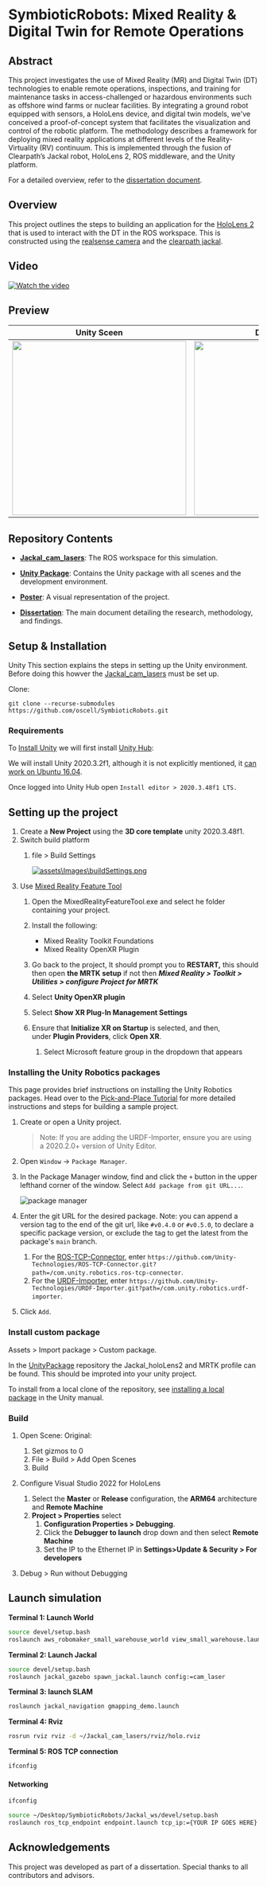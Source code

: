 
# SymbioticRobots: Mixed Reality & Digital Twin for Remote Operations
## Abstract

This project investigates the use of Mixed Reality (MR) and Digital Twin (DT) technologies to enable remote operations, inspections, and training for maintenance tasks in access-challenged or hazardous environments such as offshore wind farms or nuclear facilities. By integrating a ground robot equipped with sensors, a HoloLens device, and digital twin models, we've conceived a proof-of-concept system that facilitates the visualization and control of the robotic platform. The methodology describes a framework for deploying mixed reality applications at different levels of the Reality-Virtuality (RV) continuum. This is implemented through the fusion of Clearpath’s Jackal robot, HoloLens 2, ROS middleware, and the Unity platform. 

For a detailed overview, refer to the [dissertation document](https://github.com/oscell/SymbioticRobots/blob/main/Diss/MSc_HoloLens_Jackal_2391076.pdf).

## Overview

This project outlines the steps to building an application for the [HoloLens 2](https://learn.microsoft.com/en-us/hololens/hololens-commercial-features) that is used to interact with the DT in the ROS workspace. This is constructed using the [realsense camera](https://github.com/IntelRealSense/realsense-ros/tree/ros1-legacy) and the [clearpath jackal](https://www.clearpathrobotics.com/assets/guides/kinetic/jackal/navigation.html).

## Video
[![Watch the video](https://github.com/oscell/SymbioticRobots/blob/main/assets/Images/UI/UI%20in%20environment.png)]([https://youtu.be/OVepy4K4ag0](https://www.youtube.com/watch?v=wfG_v4nsM7Y))

## Preview
| Unity Sceen | Development |
|:-:|:-:|
| <img src="assets/Images/Unity/Unity_scene_lag.png" width="350"> | <img src="assets/Images/Unity/UnityEnvironment.png" width="350"> |



## Repository Contents

- **[Jackal_cam_lasers](https://github.com/oscell/Jackal_cam_lasers)**: The ROS workspace for this simulation. 

- **[Unity Package](https://github.com/oscell/SymbioticRobots/tree/main/UnityPackage)**: Contains the Unity package with all scenes and the development environment.

- **[Poster](https://github.com/oscell/SymbioticRobots/blob/main/Diss/Poster.pdf)**: A visual representation of the project.

- **[Dissertation](https://github.com/oscell/SymbioticRobots/blob/main/Diss/MSc_HoloLens_Jackal_2391076.pdf)**: The main document detailing the research, methodology, and findings.

## Setup & Installation
Unity This section explains the steps in setting up the Unity environment. Before doing this howver the [Jackal_cam_lasers](https://github.com/oscell/Jackal_cam_lasers) must be set up.

Clone:
```
git clone --recurse-submodules https://github.com/oscell/SymbioticRobots.git
```

### Requirements

To [Install Unity](https://unity.com/download) we will first install [Unity Hub](https://docs.unity3d.com/hub/manual/InstallHub.html#install-hub-linux):


We will install Unity 2020.3.2f1, although it is not explicitly mentioned, it [can work on Ubuntu 16.04](https://docs.unity3d.com/2020.1/Documentation/Manual/system-requirements.html).

Once logged into Unity Hub open `Install editor > 2020.3.48f1 LTS.`

## Setting up the project
1. Create a **New Project** using the **3D core template** unity 2020.3.48f1.
2. Switch build platform
    1. file > Build Settings
        
        [![assets\Images\buildSettings.png](https://github.com/oscell/SymbioticRobots/blob/main/assets/Images/buildSettings.png)](https://github.com/oscell/SymbioticRobots/blob/main/assets/Images/buildSettings.png)
3. Use [Mixed Reality Feature Tool](https://www.microsoft.com/en-us/download/details.aspx?id=102778)
    1. Open the MixedRealityFeatureTool.exe and select he folder containing your project.

    2. Install the following:
        - Mixed Reality Toolkit Foundations
        - Mixed Reality OpenXR Plugin
    3. Go back to the project, It should prompt you to **RESTART,** this should then open **the MRTK setup** if not then ***Mixed Reality > Toolkit > Utilities > configure Project for MRTK***
    4. Select **Unity OpenXR plugin**
    5. Select **Show XR Plug-In Management Settings**
    6. Ensure that **Initialize XR on Startup** is selected, and then, under **Plugin Providers**, click **Open XR**.
        1. Select Microsoft feature group in the dropdown that appears


### Installing the Unity Robotics packages

This page provides brief instructions on installing the Unity Robotics packages. Head over to the [Pick-and-Place Tutorial](https://github.com/Unity-Technologies/Unity-Robotics-Hub/blob/main/tutorials/pick_and_place/README.md) for more detailed instructions and steps for building a sample project.

1. Create or open a Unity project.
    
    > Note: If you are adding the URDF-Importer, ensure you are using a 2020.2.0+ version of Unity Editor.
    > 
2. Open `Window` -> `Package Manager`.
3. In the Package Manager window, find and click the `+` button in the upper lefthand corner of the window. Select `Add package from git URL...`.
    
    ![package manager](https://github.com/Unity-Technologies/Unity-Robotics-Hub/raw/main/images/packman.png)
    
4. Enter the git URL for the desired package. Note: you can append a version tag to the end of the git url, like `#v0.4.0` or `#v0.5.0`, to declare a specific package version, or exclude the tag to get the latest from the package's `main` branch.
    1. For the [ROS-TCP-Connector](https://github.com/Unity-Technologies/ROS-TCP-Connector), enter `https://github.com/Unity-Technologies/ROS-TCP-Connector.git?path=/com.unity.robotics.ros-tcp-connector`.
    2. For the [URDF-Importer](https://github.com/Unity-Technologies/URDF-Importer), enter `https://github.com/Unity-Technologies/URDF-Importer.git?path=/com.unity.robotics.urdf-importer`.
5. Click `Add`.

### Install custom package
Assets > Import package > Custom package.

In the [UnityPackage](https://github.com/oscell/SymbioticRobots/tree/main/UnityPackage) repository the Jackal_holoLens2 and MRTK profile can be found. This should be improted into your unity project.

To install from a local clone of the repository, see [installing a local package](https://docs.unity3d.com/Manual/upm-ui-local.html) in the Unity manual.

### Build
1. Open Scene: Original:
    1. Set gizmos to 0
    2. File > Build > Add Open Scenes
    3. Build


2. Configure Visual Studio 2022 for HoloLens
    1. Select the **Master** or **Release** configuration, the **ARM64** architecture and **Remote Machine**
    2. **Project > Properties** select 
        1. **Configuration Properties > Debugging**.
        2. Click the **Debugger to launch** drop down and then select **Remote Machine**
        3. Set the IP to the Ethernet IP in **Settings>Update & Security > For developers**
3. Debug > Run without Debugging
## Launch simulation

**Terminal 1: Launch World**
```bash
source devel/setup.bash
roslaunch aws_robomaker_small_warehouse_world view_small_warehouse.launch
```
**Terminal 2: Launch Jackal**
```bash
source devel/setup.bash
roslaunch jackal_gazebo spawn_jackal.launch config:=cam_laser
```
**Terminal 3: launch SLAM**
```bash
roslaunch jackal_navigation gmapping_demo.launch
```

**Terminal 4: Rviz**
```bash
rosrun rviz rviz -d ~/Jackal_cam_lasers/rviz/holo.rviz
```

**Terminal 5: ROS TCP connection**

```bash
ifconfig
```
#### Networking

```bash
ifconfig
```

```bash
source ~/Desktop/SymbioticRobots/Jackal_ws/devel/setup.bash
roslaunch ros_tcp_endpoint endpoint.launch tcp_ip:={YOUR IP GOES HERE} tcp_port:=10000
```

## Acknowledgements

This project was developed as part of a dissertation. Special thanks to all contributors and advisors.
